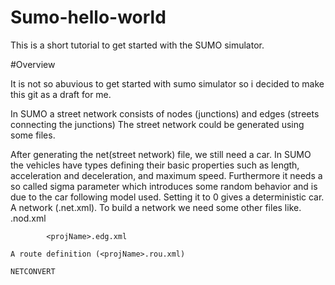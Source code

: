 # Sumo-hello-world
This is a short tutorial to get started with the SUMO simulator.

#Overview

It is not so abuvious to get started with sumo simulator so i decided to make this git as a draft for me.

In SUMO a street network consists of nodes (junctions) and edges (streets connecting the junctions)
The street network could be generated using some files.

After generating the net(street network) file, we still need a car. In SUMO the vehicles have types defining their basic properties such as length,
acceleration and deceleration, and maximum speed. Furthermore it needs a so called sigma parameter which introduces some random
behavior and is due to the car following model used. Setting it to 0 gives a deterministic car. 
    A network (<projName>.net.xml).
        To build a network we need some other files like.
            <projName>.nod.xml

            <projName>.edg.xml

    A route definition (<projName>.rou.xml)

    NETCONVERT


